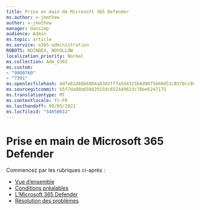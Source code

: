 ```yaml
---
title: Prise en main de Microsoft 365 Defender
ms.author: v-jmathew
author: v-jmathew
manager: dansimp
audience: Admin
ms.topic: article
ms.service: o365-administration
ROBOTS: NOINDEX, NOFOLLOW
localization_priority: Normal
ms.collection: Adm_O365
ms.custom:
- "9000760"
- "7391"
ms.openlocfilehash: 4dfe82d88b6884a8302ff7a5d4325b8d9075b60d51c8570cc88470d9ee222895
ms.sourcegitcommit: b5f7da89a650d2915dc652449623c78be6247175
ms.translationtype: MT
ms.contentlocale: fr-FR
ms.lasthandoff: 08/05/2021
ms.locfileid: "54058612"
---
```

# <a name="get-started-with-microsoft-365-defender"></a>Prise en main de Microsoft 365 Defender

Commencez par les rubriques ci-après :

- [Vue d’ensemble](https://docs.microsoft.com/microsoft-365/security/mtp/microsoft-threat-protection)
- [Conditions préalables](https://docs.microsoft.com/microsoft-365/security/mtp/prerequisites)
- [L’Microsoft 365 Defender](https://docs.microsoft.com/microsoft-365/security/mtp/mtp-enable)
- [Résolution des problèmes](https://docs.microsoft.com/microsoft-365/security/mtp/troubleshoot)
